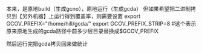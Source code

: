 

本来，是原地build（生成gcno），原地运行（生成gcda）
但如果希望把二进制拷贝到【另外机器】上运行得到覆盖率，则需要设置
export GCOV_PREFIX="/home/hill/gcda/"
export GCOV_PREFIX_STRIP=8 #这个表示原来原地生成的gcda路径中前多少层目录替换成$GCOV_PREFIX

然后运行完把gcda拷贝回来做统计